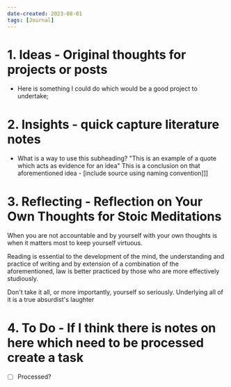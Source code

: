 ```yaml
---
date-created: 2023-08-01
tags: [Journal]
---
```


# 1. Ideas - Original thoughts for projects or posts
- Here is something I could do which would be a good project to undertake;

# 2. Insights - quick capture literature notes
- What is a way to use this subheading? "This is an example of a quote which acts as evidence for an idea" This is a conclusion on that aforementioned idea - [include source using naming convention]]]

# 3. Reflecting - Reflection on Your Own Thoughts for Stoic Meditations

When you are not accountable and by yourself with your own thoughts is when it matters most to keep yourself virtuous.

Reading is essential to the development of the mind, the understanding and practice of writing and by extension of a combination of the aforementioned, law is better practiced by those who are more effectively studiously. 

Don't take it all, or more importantly, yourself so seriously. Underlying all of it is a true absurdist's laughter 

# 4. To Do - If I think there is notes on here which need to be processed create a task

- [ ] Processed? 